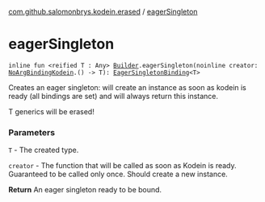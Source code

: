 [com.github.salomonbrys.kodein.erased](index.md) / [eagerSingleton](.)

# eagerSingleton

`inline fun <reified T : Any> `[`Builder`](../com.github.salomonbrys.kodein/-kodein/-builder/index.md)`.eagerSingleton(noinline creator: `[`NoArgBindingKodein`](../com.github.salomonbrys.kodein.bindings/-no-arg-binding-kodein/index.md)`.() -> T): `[`EagerSingletonBinding`](../com.github.salomonbrys.kodein.bindings/-eager-singleton-binding/index.md)`<T>`

Creates an eager singleton: will create an instance as soon as kodein is ready (all bindings are set) and will always return this instance.

T generics will be erased!

### Parameters

`T` - The created type.

`creator` - The function that will be called as soon as Kodein is ready. Guaranteed to be called only once. Should create a new instance.

**Return**
An eager singleton ready to be bound.

